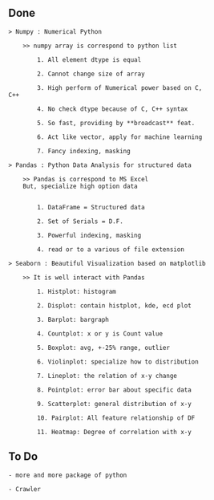 ## Done

	> Numpy : Numerical Python

		>> numpy array is correspond to python list

			1. All element dtype is equal

			2. Cannot change size of array

			3. High perform of Numerical power based on C, 				 C++

			4. No check dtype because of C, C++ syntax

			5. So fast, providing by **broadcast** feat.

			6. Act like vector, apply for machine learning

			7. Fancy indexing, masking

	> Pandas : Python Data Analysis for structured data

		>> Pandas is correspond to MS Excel
		But, specialize high option data


			1. DataFrame = Structured data

			2. Set of Serials = D.F.

			3. Powerful indexing, masking

			4. read or to a various of file extension

	> Seaborn : Beautiful Visualization based on matplotlib

		>> It is well interact with Pandas

			1. Histplot: histogram

			2. Displot: contain histplot, kde, ecd plot

			3. Barplot: bargraph

			4. Countplot: x or y is Count value

			5. Boxplot: avg, +-25% range, outlier

			6. Violinplot: specialize how to distribution

			7. Lineplot: the relation of x-y change

			8. Pointplot: error bar about specific data

			9. Scatterplot: general distribution of x-y

			10. Pairplot: All feature relationship of DF

			11. Heatmap: Degree of correlation with x-y

## To Do

	- more and more package of python

	- Crawler
